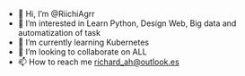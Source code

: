 - 👋 Hi, I’m @RiichiAgrr
- 👀 I’m interested in Learn Python, Design Web, Big data and automatization of task
- 🌱 I’m currently learning Kubernetes
- 💞️ I’m looking to collaborate on ALL
- 📫 How to reach me richard_ah@outlook.es

<!---
RiichiAgrr/RiichiAgrr is a ✨ special ✨ repository because its `README.md` (this file) appears on your GitHub profile.
You can click the Preview link to take a look at your changes.
--->
